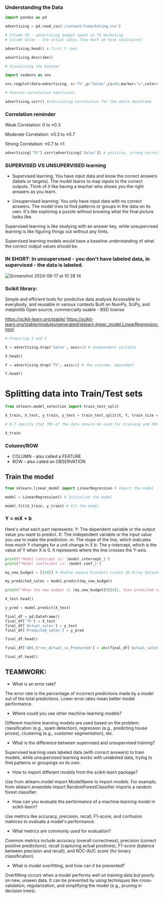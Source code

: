 ### Understanding the Data

```py
import pandas as pd
```
```py
advertising = pd.read_csv('/content/tvmarketing.csv')

# Column TV - advertising budget spent on TV marketing 
# Column Sales - the actual sales (how much we have sold/sales)
```
```py
advertising.head() # first 5 rows
```
```py
advertising.describe()
```
```py
# Visualising the Dataset

import seaborn as sns
```
```py
sns.regplot(data=advertising, x='TV',y="Sales",ci=99,marker="x",color="black",line_kws=dict(color="green"))
```
```py
# Pearson correlation koeficient

advertising.corr() #calculating correlation for the whole dataframe
```
### Correlation reminder

Weak Correlation: 0 to ±0.3

Moderate Correlation: ±0.3 to ±0.7

Strong Correlation: ±0.7 to ±1


```py
advertising['TV'].corr(advertising['Sales']) # positive, strong correlation
```
### SUPERVISED VS UNSUPERVISED learning

* Supervised learning: You have input data and know the correct answers (labels or targets). The model learns to map inputs to the correct outputs. Think of it like having a teacher who shows you the right answers as you learn.

* Unsupervised learning: You only have input data with no correct answers. The model tries to find patterns or groups in the data on its own. It's like exploring a puzzle without knowing what the final picture looks like.

Supervised learning is like studying with an answer key, while unsupervised learning is like figuring things out without any hints.

Supervised learning models would have a baseline understanding of what the correct output values should be.

### IN SHORT: In unsupervised - you don't have labeled data, in supervised - the data is labeled. 

![Screenshot 2024-08-17 at 10 28 14](https://github.com/user-attachments/assets/b639e483-89f0-4785-9fdb-4d73670d2d7d)

### Scikit library:
Simple and efficient tools for predictive data analysis
Accessible to everybody, and reusable in various contexts
Built on NumPy, SciPy, and matplotlib
Open source, commercially usable - BSD license

https://scikit-learn.org/stable/
https://scikit-learn.org/stable/modules/generated/sklearn.linear_model.LinearRegression.html

```py
# Preparing X and Y 

X = advertising.drop('Sales', axis=1) # independent variable 

X.head()
```
```py
Y = advertising.drop('TV', axis=1) # the outcome, dependent

Y.head()
```

# Splitting data into Train/Test sets

```py
from sklearn.model_selection import train_test_split
```
```py
X_train, X_test, y_train, y_test = train_test_split(X, Y, train_size = 0.7) # usually X is written as capital letter and y as lower case.

# 0.7 specify that 70% of the data should be used for training and 30% for testing.

X_train
```
### Column/ROW
* COLUMN - also called a FEATURE
* ROW - also called an OBSERVATION

## Train the model 

```py
from sklearn.linear_model import LinearRegression # Import the model
```
```py
model = LinearRegression() # Initialize the model
```
```py
model.fit(X_train, y_train) # Fit the model
```

### Y = mX + b

Here's what each part represents:
Y: The dependent variable or the output value you want to predict.
X: The independent variable or the input value you use to make the prediction.
m: The slope of the line, which indicates how much Y changes for a unit change in X
b: The y-intercept, which is the value of Y when X is 0. It represents where the line crosses the Y-axis.

```py
print(f'Model intercept is: {model.intercept_}')
print(f'Model coeficient is: {model.coef_}')
```
```py
my_new_budget = [[50]] # double square brackets create 2D Array Dataset

my_predicted_sales = model.predict(my_new_budget)

print(f'When the new budget is {my_new_budget[0][0]}, then predicted sales are: {round (my_predicted_sales[0][0])}') # the [0][0] gets rid of the double [[]]

X_test.head()
```
```py
y_pred = model.predict(X_test)
```
```py
final_df = pd.DataFrame()
final_df['TV'] = X_test
final_df['Actual_sales'] = y_test
final_df['Predicted_sales'] = y_pred

final_df.head()
```
```py
final_df['ABS_Error_Actual_vs_Predicted'] = abs(final_df['Actual_sales']-final_df['Predicted_sales'])
```
```py
final_df.head()
```


## TEAMWORK:

* What is an error rate?

The error rate is the percentage of incorrect predictions made by a model out of the total predictions. Lower error rates mean better model performance.

* Where could you use other machine-learning models?

Different machine learning models are used based on the problem: classification (e.g., spam detection), regression (e.g., predicting house prices), clustering (e.g., customer segmentation), etc.

* What is the difference between supervised and unsupervised training?

Supervised learning uses labeled data (with correct answers) to train models, while unsupervised learning works with unlabeled data, trying to find patterns or groupings on its own.

* How to import different models from the scikit-learn package?

Use from sklearn.model import ModelName to import models. For example, from sklearn.ensemble import RandomForestClassifier imports a random forest classifier.

* How can you evaluate the performance of a machine learning model in scikit-learn?

Use metrics like accuracy, precision, recall, F1-score, and confusion matrices to evaluate a model's performance.

* What metrics are commonly used for evaluation?

Common metrics include accuracy (overall correctness), precision (correct positive predictions), recall (capturing actual positives), F1-score (balance between precision and recall), and ROC-AUC score (for binary classification).

* What is model overfitting, and how can it be prevented?

Overfitting occurs when a model performs well on training data but poorly on new, unseen data. It can be prevented by using techniques like cross-validation, regularization, and simplifying the model (e.g., pruning in decision trees).

